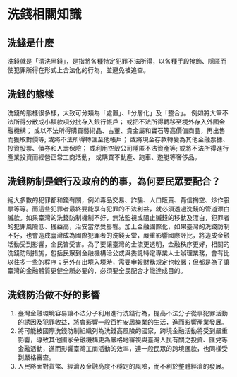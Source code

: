 # 洗錢相關知識
## 洗錢是什麼
洗錢就是「清洗黑錢」，是指將各種特定犯罪不法所得，以各種手段掩飾、隱匿而使犯罪所得在形式上合法化的行為，並避免被追查。

## 洗錢的態樣
洗錢的態樣很多樣，大致可分類為「處置」、「分層化」及「整合」。
例如將大筆不法所得分散成小額款項分批存入銀行帳戶；
或把不法所得轉移至境外存入外國金融機構；
或以不法所得購買藝術品、古董、貴金屬和寶石等高價值商品，再出售而獲取對價等;
或將不法所得轉匯至他帳戶；
或將現金存款轉變為其他金融票據、投資股票、債券和人壽保險；
或利用空殼公司隱匿不法資產等;
或將不法所得進行產業投資而經營正常工商活動，
或購買不動產、跑車、遊艇等奢侈品。

## 洗錢防制是銀行及政府的的事，為何要民眾要配合？
絕大多數的犯罪都和錢有關，例如毒品交易、詐騙、人口販賣、背信掏空、炒作股票等等。而這些犯罪者最終要能享有犯罪的不法利益，就必須透過洗錢的管道漂白贓款。如果臺灣的洗錢防制機制不好，無法監視或阻止贓錢的移動及漂白，犯罪者的犯罪風險低、獲益高，治安當然受影響。加上金融國際化，如果臺灣的洗錢防制不好，也會造成臺灣成為國際犯罪者的洗錢天堂，嚴重影響國際評比，將造成金融活動受到影響，全民皆受害。為了要讓臺灣的金流更透明，金融秩序更好，相關的洗錢防制措施，包括民眾到金融機構洽公或與委託特定專業人士辦理業務，會有比以往多一些的程序；另外在出境入境時，需要申報財務規定也較嚴；但都是為了讓臺灣的金融體質更健全所必要的，必須要全民配合才能達成目的。

## 洗錢防治做不好的影響
1. 臺灣金融環境容易讓不法分子利用進行洗錢行為，提高不法分子從事犯罪活動的誘因及犯罪收益，將會影響一般百姓安居樂業的生活，進而影響產業發展。
2. 將可能被國際洗錢防制組織列為洗錢高風險的國家，跨境金融活動將受到嚴重影響，導致其他國家金融機構更為嚴格地審視與臺灣人民有關之投資、匯兌等金融活動，進而影響臺灣工商活動的效率，連一般民眾的跨境匯款，也同樣受到嚴格審查。
3. 人民將面對貨幣、經濟及金融高度不穩定的風險，而不利於整體經濟的發展。
